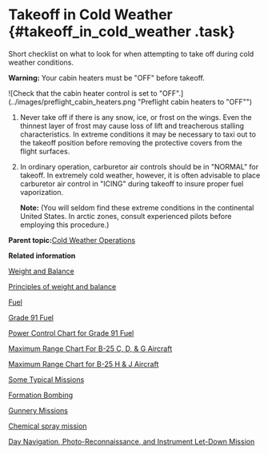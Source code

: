 # Takeoff in Cold Weather {#takeoff_in_cold_weather .task}

Short checklist on what to look for when attempting to take off during cold weather conditions.

**Warning:** Your cabin heaters must be "OFF" before takeoff.

![Check that the cabin heater control is set to "OFF".](../images/preflight_cabin_heaters.png "Preflight cabin heaters to "OFF"")

1.  Never take off if there is any snow, ice, or frost on the wings. Even the thinnest layer of frost may cause loss of lift and treacherous stalling characteristics. In extreme conditions it may be necessary to taxi out to the takeoff position before removing the protective covers from the flight surfaces.

2.  In ordinary operation, carburetor air controls should be in "NORMAL" for takeoff. In extremely cold weather, however, it is often advisable to place carburetor air control in "ICING" during takeoff to insure proper fuel vaporization.

    **Note:** \(You will seldom find these extreme conditions in the continental United States. In arctic zones, consult experienced pilots before employing this procedure.\)


**Parent topic:**[Cold Weather Operations](../topics/cold_weather_operations.md)

**Related information**  


[Weight and Balance](../topics/WeightAndBalance.md)

[Principles of weight and balance](../topics/PrinciplesOfWeightAndBalance.md)

[Fuel](../topics/fuel.md)

[Grade 91 Fuel](../topics/grade_91_fuel.md)

[Power Control Chart for Grade 91 Fuel](../topics/power_control_chart_for_grade_91_fuel.md)

[Maximum Range Chart For B-25 C, D, & G Aircraft](../topics/maximum_range_chart_for_b_25_c_d_and_g_aircraft.md)

[Maximum Range Chart for B-25 H & J Aircraft](../topics/maximum_range_chart_for_b_25_h_and_j_aircraft.md)

[Some Typical Missions](../topics/some_typical_missions.md)

[Formation Bombing](../topics/formation_bombing.md)

[Gunnery Missions](../topics/gunnery_missions.md)

[Chemical spray mission](../topics/ChemicalSprayMission.md)

[Day Navigation, Photo-Reconnaissance, and Instrument Let-Down Mission](../topics/day_navigation_photo_reconnaissance_and_instrument_let_down_mission.md)

